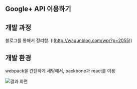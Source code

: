 ## Google+ API 이용하기

## 개발 과정

블로그를 통해서 정리함. (!(http://wagunblog.com/wp/?p=2055))

## 개발 환경

webpack을 간단하게 세팅해서, backbone과 react를 이용

![결과 화면](http://wagunblog.com/wp/wp-content/uploads/2016/05/sample.png)
